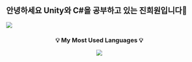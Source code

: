 ## 안녕하세요 Unity와 C#을 공부하고 있는 진희원입니다👋
<a href="https://unihee1.tistory.com/" target="_blank">
  <img src="https://img.shields.io/badge/Tistory-FF5A5F?style=flat-square&logo=tistory&logoColor=white"/>
</a>

<h3 align="center">💡 My Most Used Languages 💡</h3>
<p align="center">
  <a href="https://github.com/hee103">
    <img align="center" src="https://github-readme-stats.vercel.app/api/top-langs/?username=hee103&layout=compact&show_icons=true&theme=radical" />
  </a>
</p>


